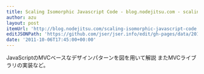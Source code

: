 ```yaml
---
title: Scaling Isomorphic Javascript Code - blog.nodejitsu.com - scaling node.js applications one callback at a time.
author: azu
layout: post
itemUrl: 'http://blog.nodejitsu.com/scaling-isomorphic-javascript-code'
editJSONPath: 'https://github.com/jser/jser.info/edit/gh-pages/data/2011/10/index.json'
date: '2011-10-06T17:45:00+00:00'
---
```

JavaScriptのMVCベースなデザインパターンを図を用いて解説
またMVCライブラリの実装など。
